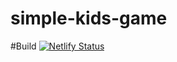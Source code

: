 # simple-kids-game

#Build
[![Netlify Status](https://api.netlify.com/api/v1/badges/a42a5b44-a394-4399-90b0-b0f01952548e/deploy-status)](https://app.netlify.com/sites/relaxed-shirley-f5d694/deploys)
